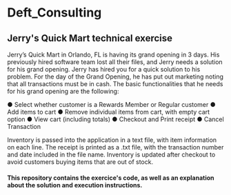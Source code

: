 # Deft_Consulting

## Jerry's Quick Mart technical exercise

Jerry’s Quick Mart in Orlando, FL is having its grand opening in 3 days. His previously hired
software team lost all their files, and Jerry needs a solution for his grand opening.
Jerry has hired you for a quick solution to his problem. For the day of the Grand Opening, he
has put out marketing noting that all transactions must be in cash.
The basic functionalities that he needs for his grand opening are the following:

● Select whether customer is a Rewards Member or Regular customer
● Add items to cart
● Remove individual items from cart, with empty cart option
● View cart (including totals)
● Checkout and Print receipt
● Cancel Transaction

Inventory is passed into the application in a text file, with item information on each line. The
receipt is printed as a .txt file, with the transaction number and date included in the file name.
Inventory is updated after checkout to avoid customers buying items that are out of stock.

#### This repository contains the exercice's code, as well as an explanation about the solution and execution instructions.

